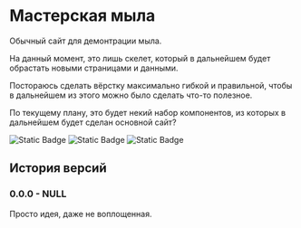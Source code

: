 # Мастерская мыла

Обычный сайт для демонтрации мыла.

На данный момент, это лишь скелет, который в дальнейшем будет обрастать новыми страницами и данными.

Постораюсь сделать вёрстку максимально гибкой и правильной, чтобы в дальнейшем из этого можно было сделать что-то полезное.

По текущему плану, это будет некий набор компонентов, из которых в дальнейшем будет сделан основной сайт?

![Static Badge](https://img.shields.io/badge/version-0.0.0-blue?style=for-the-badge)
![Static Badge](https://img.shields.io/badge/code_name-NULL-blue?style=for-the-badge)
![Static Badge](https://img.shields.io/badge/status-in_progress-gree?style=for-the-badge)

## История версий

### 0.0.0 - NULL

Просто идея, даже не воплощенная.
